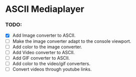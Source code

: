 # ASCII Mediaplayer

### TODO:
- [X] Add Image converter to ASCII.
- [ ] Make the image converter adapt to the console viewport.
- [ ] Add color to the image converter.
- [ ] Add Video converter to ASCII.
- [ ] Add GIF converter to ASCII.
- [ ] Add color to the video/gif converters.
- [ ] Convert videos through youtube links.